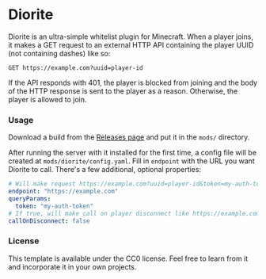 # Diorite

Diorite is an ultra-simple whitelist plugin for Minecraft. When a player joins, it makes a GET request to an external HTTP API containing the player UUID (not containing dashes) like so:

```
GET https://example.com?uuid=player-id
```

If the API responds with 401, the player is blocked from joining and the body of the HTTP response is sent to the player as a reason. Otherwise, the player is allowed to join.

### Usage

Download a build from the [Releases page](https://github.com/Keweenaw-Kube/diorite/releases) and put it in the `mods/` directory.

After running the server with it installed for the first time, a config file will be created at `mods/diorite/config.yaml`. Fill in `endpoint` with the URL you want Diorite to call. There's a few additional, optional properties:

```yml
# Will make request https://example.com?uuid=player-id&token=my-auth-token
endpoint: "https://example.com"
queryParams:
  token: "my-auth-token"
# If true, will make call on player disconnect like https://example.com?uuid=player-id&state=disconnected
callOnDisconnect: false
```

### License

This template is available under the CC0 license. Feel free to learn from it and incorporate it in your own projects.
